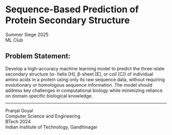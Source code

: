 # Sequence-Based Prediction of Protein Secondary Structure
Summer Siege 2025  
ML Club  

## Problem Statement:
Develop a high-accuracy machine learning model
to predict the three-state secondary structure (α-
helix [H], β-sheet [E], or coil [C]) of individual
amino acids in a protein using only its raw
sequence data, without requiring evolutionary or
homologous sequence information. The model
should address key challenges in computational
biology while minimizing reliance on domain specific
biological knowledge.  

---
  
Pranjal Goyal  
Computer Science and Engineering  
BTech 2024  
Indian Institute of Technology, Gandhinagar
